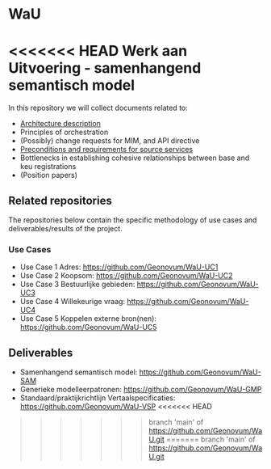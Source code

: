 # WaU
<<<<<<< HEAD
Werk aan Uitvoering - samenhangend semantisch model
=======
In this repository we will collect documents related to:

- [Architecture description](architecture.md)
- Principles of orchestration
- (Possibly) change requests for MIM, and API directive
- [Preconditions and requirements for source services](preconditions.md)
- Bottlenecks in establishing cohesive relationships between base and keu registrations
- (Position papers)

## Related repositories

The repositories below contain the specific methodology of use cases and deliverables/results of the project.

### Use Cases
- Use Case 1 Adres: https://github.com/Geonovum/WaU-UC1
- Use Case 2 Koopsom: https://github.com/Geonovum/WaU-UC2
- Use Case 3 Bestuurlijke gebieden: https://github.com/Geonovum/WaU-UC3
- Use Case 4 Willekeurige vraag: https://github.com/Geonovum/WaU-UC4
- Use Case 5 Koppelen externe bron(nen): https://github.com/Geonovum/WaU-UC5

## Deliverables
- Samenhangend semantisch model: https://github.com/Geonovum/WaU-SAM
- Generieke modelleerpatronen: https://github.com/Geonovum/WaU-GMP
- Standaard/praktijkrichtlijn Vertaalspecificaties: https://github.com/Geonovum/WaU-VSP
<<<<<<< HEAD


>>>>>>> branch 'main' of https://github.com/Geonovum/WaU.git
=======
>>>>>>> branch 'main' of https://github.com/Geonovum/WaU.git
